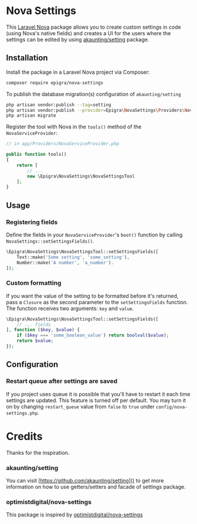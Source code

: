# Nova Settings

This [Laravel Nova](https://nova.laravel.com) package allows you to create custom settings in code (using Nova's native fields) and creates a UI for the users where the settings can be edited by using [akaunting/setting](https://github.com/akaunting/setting) package.

## Installation

Install the package in a Laravel Nova project via Composer:

```bash
composer require epigra/nova-settings
```

To publish the database migration(s) configuration of `akaunting/setting`

```bash
php artisan vendor:publish --tag=setting
php artisan vendor:publish --provider=Epigra\NovaSettings\Providers\NovaSettingsServiceProvider
php artisan migrate
```

Register the tool with Nova in the `tools()` method of the `NovaServiceProvider`:

```php
// in app/Providers/NovaServiceProvider.php

public function tools()
{
    return [
        // ...
        new \Epigra\NovaSettings\NovaSettingsTool
    ];
}
```


## Usage

### Registering fields

Define the fields in your `NovaServiceProvider`'s `boot()` function by calling `NovaSettings::setSettingsFields()`.

```php
\Epigra\NovaSettings\NovaSettingsTool::setSettingsFields([
    Text::make('Some setting', 'some_setting'),
    Number::make('A number', 'a_number').
]);
```

### Custom formatting

If you want the value of the setting to be formatted before it's returned, pass a `Closure` as the second parameter to the `setSettingsFields` function. The function receives two arguments: `key` and `value`.

```php
\Epigra\NovaSettings\NovaSettingsTool::setSettingsFields([
    // ... fields
], function ($key, $value) {
    if ($key === 'some_boolean_value') return boolval($value);
    return $value;
});
```

## Configuration

### Restart queue after settings are saved

If you project uses queue it is possible that you'll have to restart it each time settings are updated. 
This feature is turned off per default. You may turn it on by changing `restart_queue` value from 
`false` to `true` under `config/nova-settings.php`.

# Credits

Thanks for the inspiration.

### akaunting/setting

You can visit [https://github.com/akaunting/setting]() to get more information on how to use getters/setters and facade of settings package.

### optimistdigital/nova-settings
This package is inspired by [optimistdigital/nova-settings](https://github.com/optimistdigital/nova-settings)
